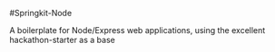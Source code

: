 #Springkit-Node

A boilerplate for Node/Express web applications, using the excellent hackathon-starter as a base
